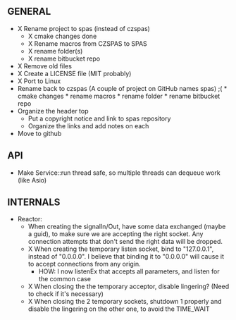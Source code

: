 GENERAL
-------

* X Rename project to spas (instead of czspas)
	* X cmake changes done
	* X Rename macros from CZSPAS to SPAS
	* X rename folder(s)
	* X rename bitbucket repo
* X Remove old files
* X Create a LICENSE file (MIT probably)
* X Port to Linux
* Rename back to czspas (A couple of project on GitHub names spas) ;(
		* cmake changes
		* rename macros
		* rename folder
		* rename bitbucket repo
* Organize the header top
	* Put a copyright notice and link to spas repository
	* Organize the links and add notes on each
* Move to github

API
---

* Make Service::run thread safe, so multiple threads can dequeue work (like Asio)

INTERNALS
---------

* Reactor:
	* When creating the signalIn/Out, have some data exchanged (maybe a guid), to make sure we are accepting the right socket. Any connection attempts that don't send the right data will be dropped.
	* X When creating the temporary listen socket, bind to "127.0.0.1", instead of "0.0.0.0". I believe that binding it to "0.0.0.0" will cause it to accept connections from any origin.
		* HOW: I now listenEx that accepts all parameters, and listen for the common case
	* X When closing the the temporary acceptor, disable lingering? (Need to check if it's necessary)
	* X When closing the 2 temporary sockets, shutdown 1 properly and disable the lingering on the other one, to avoid the TIME_WAIT


